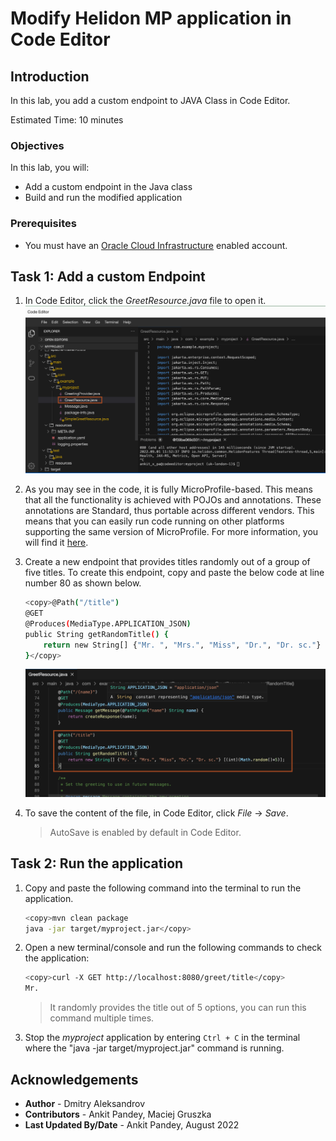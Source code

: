 # Modify Helidon MP application in Code Editor

## Introduction

In this lab, you add a custom endpoint to JAVA Class in Code Editor.

Estimated Time: 10 minutes


### Objectives

In this lab, you will:

* Add a custom endpoint in the Java class
* Build and run the modified application

### Prerequisites

* You must have an [Oracle Cloud Infrastructure](https://cloud.oracle.com/en_US/cloud-infrastructure) enabled account.

## Task 1: Add a custom Endpoint

1. In Code Editor, click the *GreetResource.java* file to open it.
    ![open file](images/open-file.png)


2. As you may see in the code, it is fully MicroProfile-based. This means that all the functionality is achieved with POJOs and annotations.  These annotations are Standard, thus portable across different vendors. This means that you can easily run code running on other platforms supporting the same version of MicroProfile. For more information, you will find it [here](https://microprofile.io/).

3. Create a new endpoint that provides titles randomly out of a group of five titles. To create this endpoint, copy and paste the below code at line number 80 as shown below.
    ```bash
    <copy>@Path("/title")
    @GET
    @Produces(MediaType.APPLICATION_JSON)
    public String getRandomTitle() {
        return new String[] {"Mr. ", "Mrs.", "Miss", "Dr.", "Dr. sc."} [(int)(Math.random()*5)];
    }</copy>
    ```
    ![add code](images/add-code.png)

4. To save the content of the file, in Code Editor, click *File* -> *Save*.
    > AutoSave is enabled by default in Code Editor.


## Task 2: Run the application

1. Copy and paste the following command into the terminal to run the application.
    ```bash
    <copy>mvn clean package
    java -jar target/myproject.jar</copy>
    ```


2. Open a new terminal/console and run the following commands to check the application:
    ```bash
    <copy>curl -X GET http://localhost:8080/greet/title</copy>
    Mr.
    ```
    > It randomly provides the title out of 5 options, you can run this command multiple times.

3. Stop the *myproject* application by entering `Ctrl + C` in the terminal where the "java -jar target/myproject.jar" command is running.

## Acknowledgements

* **Author** -  Dmitry Aleksandrov
* **Contributors** - Ankit Pandey, Maciej Gruszka
* **Last Updated By/Date** - Ankit Pandey, August 2022